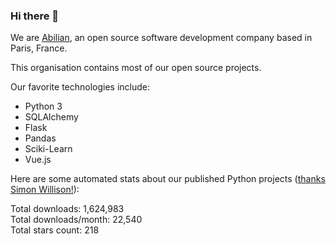 ### Hi there 👋

We are [Abilian](https://abilian.com/), an open source software development company based in Paris, France.

This organisation contains most of our open source projects.

Our favorite technologies include:

- Python 3
- SQLAlchemy
- Flask
- Pandas
- Sciki-Learn
- Vue.js

Here are some automated stats about our published Python projects
([thanks Simon Willison!][sw-post]):

<!--marker-->
Total downloads: 1,624,983<br>
Total downloads/month: 22,540<br>
Total stars count: 218
<!--end-->

[sw-post]: https://simonwillison.net/2020/Jul/10/self-updating-profile-readme/